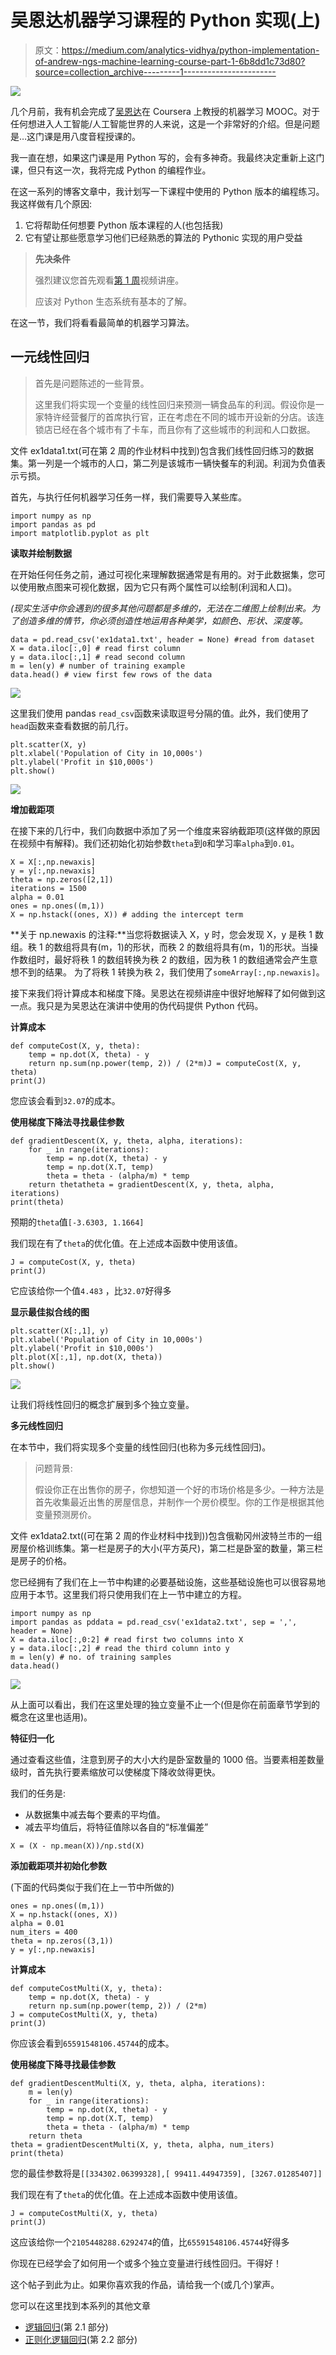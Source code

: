 # 吴恩达机器学习课程的 Python 实现(上)

> 原文：<https://medium.com/analytics-vidhya/python-implementation-of-andrew-ngs-machine-learning-course-part-1-6b8dd1c73d80?source=collection_archive---------1----------------------->

![](img/94ebbf40d69a4802596d583eed4026ad.png)

几个月前，我有机会完成了[吴恩达](https://medium.com/u/592ce2a67248?source=post_page-----6b8dd1c73d80--------------------------------)在 Coursera 上教授的机器学习 MOOC。对于任何想进入人工智能/人工智能世界的人来说，这是一个非常好的介绍。但是问题是…这门课是用八度音程授课的。

我一直在想，如果这门课是用 Python 写的，会有多神奇。我最终决定重新上这门课，但只有这一次，我将完成 Python 的编程作业。

在这一系列的博客文章中，我计划写一下课程中使用的 Python 版本的编程练习。我这样做有几个原因:

1.  它将帮助任何想要 Python 版本课程的人(也包括我)
2.  它有望让那些愿意学习他们已经熟悉的算法的 Pythonic 实现的用户受益

> **先决条件**
> 
> 强烈建议您首先观看[第 1 周](https://www.coursera.org/learn/machine-learning/home/week/1)视频讲座。
> 
> 应该对 Python 生态系统有基本的了解。

在这一节，我们将看看最简单的机器学习算法。

## **一元线性回归**

> 首先是问题陈述的一些背景。
> 
> 这里我们将实现一个变量的线性回归来预测一辆食品车的利润。假设你是一家特许经营餐厅的首席执行官，正在考虑在不同的城市开设新的分店。该连锁店已经在各个城市有了卡车，而且你有了这些城市的利润和人口数据。

文件 ex1data1.txt(可在第 2 周的作业材料中找到)包含我们线性回归练习的数据集。第一列是一个城市的人口，第二列是该城市一辆快餐车的利润。利润为负值表示亏损。

首先，与执行任何机器学习任务一样，我们需要导入某些库。

```
import numpy as np
import pandas as pd
import matplotlib.pyplot as plt
```

**读取并绘制数据**

在开始任何任务之前，通过可视化来理解数据通常是有用的。对于此数据集，您可以使用散点图来可视化数据，因为它只有两个属性可以绘制(利润和人口)。

*(现实生活中你会遇到的很多其他问题都是多维的，无法在二维图上绘制出来。为了创造多维的情节，你必须创造性地运用各种美学，如颜色、形状、深度等。*

```
data = pd.read_csv('ex1data1.txt', header = None) #read from dataset
X = data.iloc[:,0] # read first column
y = data.iloc[:,1] # read second column
m = len(y) # number of training example
data.head() # view first few rows of the data
```

![](img/42881f402fda1705a5b82e1535d4d117.png)

这里我们使用 pandas `read_csv`函数来读取逗号分隔的值。此外，我们使用了`head`函数来查看数据的前几行。

```
plt.scatter(X, y)
plt.xlabel('Population of City in 10,000s')
plt.ylabel('Profit in $10,000s')
plt.show()
```

![](img/3c1729ae6098f9257984b42c0ea26258.png)

**增加截距项**

在接下来的几行中，我们向数据中添加了另一个维度来容纳截距项(这样做的原因在视频中有解释)。我们还初始化初始参数`theta`到`0`和学习率`alpha`到`0.01`。

```
X = X[:,np.newaxis]
y = y[:,np.newaxis]
theta = np.zeros([2,1])
iterations = 1500
alpha = 0.01
ones = np.ones((m,1))
X = np.hstack((ones, X)) # adding the intercept term
```

**关于 np.newaxis 的注释:**当您将数据读入 X，y 时，您会发现 X，y 是秩 1 数组。秩 1 的数组将具有(m，1)的形状，而秩 2 的数组将具有(m，1)的形状。当操作数组时，最好将秩 1 的数组转换为秩 2 的数组，因为秩 1 的数组通常会产生意想不到的结果。
为了将秩 1 转换为秩 2，我们使用了`someArray[:,np.newaxis]`。

接下来我们将计算成本和梯度下降。吴恩达在视频讲座中很好地解释了如何做到这一点。我只是为吴恩达在演讲中使用的伪代码提供 Python 代码。

**计算成本**

```
def computeCost(X, y, theta):
    temp = np.dot(X, theta) - y
    return np.sum(np.power(temp, 2)) / (2*m)J = computeCost(X, y, theta)
print(J)
```

您应该会看到`32.07`的成本。

**使用梯度下降法寻找最佳参数**

```
def gradientDescent(X, y, theta, alpha, iterations):
    for _ in range(iterations):
        temp = np.dot(X, theta) - y
        temp = np.dot(X.T, temp)
        theta = theta - (alpha/m) * temp
    return thetatheta = gradientDescent(X, y, theta, alpha, iterations)
print(theta)
```

预期的`theta`值`[-3.6303, 1.1664]`

我们现在有了`theta`的优化值。在上述成本函数中使用该值。

```
J = computeCost(X, y, theta)
print(J)
```

它应该给你一个值`4.483` ，比`32.07`好得多

**显示最佳拟合线的图**

```
plt.scatter(X[:,1], y)
plt.xlabel('Population of City in 10,000s')
plt.ylabel('Profit in $10,000s')
plt.plot(X[:,1], np.dot(X, theta))
plt.show()
```

![](img/b0779ef86a9daf675b973c35093a6c97.png)

让我们将线性回归的概念扩展到多个独立变量。

**多元线性回归**

在本节中，我们将实现多个变量的线性回归(也称为多元线性回归)。

> 问题背景:
> 
> 假设你正在出售你的房子，你想知道一个好的市场价格是多少。一种方法是首先收集最近出售的房屋信息，并制作一个房价模型。你的工作是根据其他变量预测房价。

文件 ex1data2.txt((可在第 2 周的作业材料中找到))包含俄勒冈州波特兰市的一组房屋价格训练集。第一栏是房子的大小(平方英尺)，第二栏是卧室的数量，第三栏是房子的价格。

您已经拥有了我们在上一节中构建的必要基础设施，这些基础设施也可以很容易地应用于本节。这里我们将只使用我们在上一节中建立的方程。

```
import numpy as np
import pandas as pddata = pd.read_csv('ex1data2.txt', sep = ',', header = None)
X = data.iloc[:,0:2] # read first two columns into X
y = data.iloc[:,2] # read the third column into y
m = len(y) # no. of training samples
data.head()
```

![](img/6aafa2f37fe7b08382f92b0c43378787.png)

从上面可以看出，我们在这里处理的独立变量不止一个(但是你在前面章节学到的概念在这里也适用)。

**特征归一化**

通过查看这些值，注意到房子的大小大约是卧室数量的 1000 倍。当要素相差数量级时，首先执行要素缩放可以使梯度下降收敛得更快。

我们的任务是:

*   从数据集中减去每个要素的平均值。
*   减去平均值后，将特征值除以各自的“标准偏差”

```
X = (X - np.mean(X))/np.std(X)
```

**添加截距项并初始化参数**

(下面的代码类似于我们在上一节中所做的)

```
ones = np.ones((m,1))
X = np.hstack((ones, X))
alpha = 0.01
num_iters = 400
theta = np.zeros((3,1))
y = y[:,np.newaxis]
```

**计算成本**

```
def computeCostMulti(X, y, theta):
    temp = np.dot(X, theta) - y
    return np.sum(np.power(temp, 2)) / (2*m)
J = computeCostMulti(X, y, theta)
print(J)
```

你应该会看到`65591548106.45744`的成本。

**使用梯度下降寻找最佳参数**

```
def gradientDescentMulti(X, y, theta, alpha, iterations):
    m = len(y)
    for _ in range(iterations):
        temp = np.dot(X, theta) - y
        temp = np.dot(X.T, temp)
        theta = theta - (alpha/m) * temp
    return theta
theta = gradientDescentMulti(X, y, theta, alpha, num_iters)
print(theta)
```

您的最佳参数将是`[[334302.06399328],[ 99411.44947359], [3267.01285407]]`

我们现在有了`theta`的优化值。在上述成本函数中使用该值。

```
J = computeCostMulti(X, y, theta)
print(J)
```

这应该给你一个`2105448288.6292474`的值，比`65591548106.45744`好得多

你现在已经学会了如何用一个或多个独立变量进行线性回归。干得好！

这个帖子到此为止。如果你喜欢我的作品，请给我一个(或几个)掌声。

您可以在这里找到本系列的其他文章

*   [逻辑回归](/analytics-vidhya/python-implementation-of-andrew-ngs-machine-learning-course-part-2-1-1a666f049ad6)(第 2.1 部分)
*   [正则化逻辑回归](/analytics-vidhya/python-implementation-of-andrew-ngs-machine-learning-course-part-2-2-dceff1a12a12)(第 2.2 部分)
